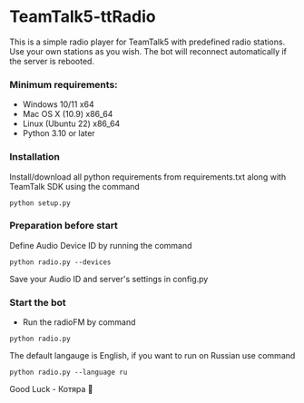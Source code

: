 # TeamTalk5-ttRadio
This is a simple radio player for TeamTalk5 with predefined radio stations. Use your own stations as you wish. The bot will reconnect automatically if the server is rebooted.

### Minimum requirements:
* Windows 10/11       x64
* Mac OS X (10.9)     x86_64
* Linux (Ubuntu 22)   x86_64
* Python 3.10 or later

### Installation 
Install/download all python requirements from requirements.txt along with TeamTalk SDK using the command
```shell script
python setup.py
```
### Preparation before start
Define Audio Device ID by running the command

```shell script
python radio.py --devices
```

Save your Audio ID and server's settings in config.py

### Start the bot
* Run the radioFM by command
```shell script
python radio.py
```

The default langauge is English, if you want to run on Russian use command
```shell script
python radio.py --language ru
```



Good Luck - Котяра 🐾


